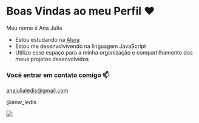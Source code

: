 # Boas Vindas ao meu Perfil ❤️

Meu nome é Ana Julia

- Estou estudando na [Alura](https://www.alura.com.br)
- Estou me desenvolvivendo na linguagem JavaScript
- Utilizo esse espaço para a minha organização e compartilhamento dos meus projetos desenvolvidos
### Você entrar em contato comigo 📫

anajulialedis@gmail.com

@anw_ledis


![](https://github.com/user-attachments/assets/19e23897-a973-419c-acbf-d51ce7cd43ee)


